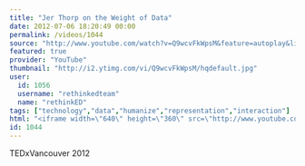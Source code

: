 ```yaml
---
title: "Jer Thorp on the Weight of Data"
date: 2012-07-06 18:20:49 00:00
permalink: /videos/1044
source: "http://www.youtube.com/watch?v=Q9wcvFkWpsM&feature=autoplay&list=FLQ6JOEHtEu8F9vGX78IBBnQ&playnext=1"
featured: true
provider: "YouTube"
thumbnail: "http://i2.ytimg.com/vi/Q9wcvFkWpsM/hqdefault.jpg"
user:
  id: 1056
  username: "rethinkedteam"
  name: "rethinkED"
tags: ["technology","data","humanize","representation","interaction"]
html: "<iframe width=\"640\" height=\"360\" src=\"http://www.youtube.com/embed/Q9wcvFkWpsM?wmode=transparent&fs=1&feature=oembed\" frameborder=\"0\" allowfullscreen></iframe>"
id: 1044
---
```


TEDxVancouver 2012
